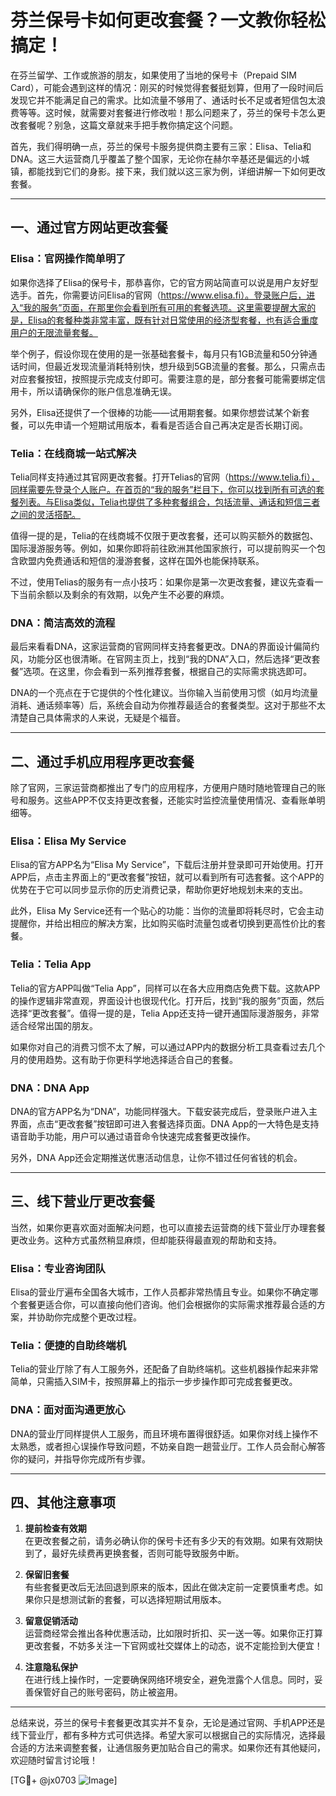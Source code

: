 # 芬兰保号卡如何更改套餐？一文教你轻松搞定！

在芬兰留学、工作或旅游的朋友，如果使用了当地的保号卡（Prepaid SIM Card），可能会遇到这样的情况：刚买的时候觉得套餐挺划算，但用了一段时间后发现它并不能满足自己的需求。比如流量不够用了、通话时长不足或者短信包太浪费等等。这时候，就需要对套餐进行修改啦！那么问题来了，芬兰的保号卡怎么更改套餐呢？别急，这篇文章就来手把手教你搞定这个问题。

首先，我们得明确一点，芬兰的保号卡服务提供商主要有三家：Elisa、Telia和DNA。这三大运营商几乎覆盖了整个国家，无论你在赫尔辛基还是偏远的小城镇，都能找到它们的身影。接下来，我们就以这三家为例，详细讲解一下如何更改套餐。

---

## 一、通过官方网站更改套餐

### Elisa：官网操作简单明了
如果你选择了Elisa的保号卡，那恭喜你，它的官方网站简直可以说是用户友好型选手。首先，你需要访问Elisa的官网（https://www.elisa.fi）。登录账户后，进入“我的服务”页面，在那里你会看到所有可用的套餐选项。这里需要提醒大家的是，Elisa的套餐种类非常丰富，既有针对日常使用的经济型套餐，也有适合重度用户的无限流量套餐。

举个例子，假设你现在使用的是一张基础套餐卡，每月只有1GB流量和50分钟通话时间，但最近发现流量消耗特别快，想升级到5GB流量的套餐。那么，只需点击对应套餐按钮，按照提示完成支付即可。需要注意的是，部分套餐可能需要绑定信用卡，所以请确保你的账户信息准确无误。

另外，Elisa还提供了一个很棒的功能——试用期套餐。如果你想尝试某个新套餐，可以先申请一个短期试用版本，看看是否适合自己再决定是否长期订阅。

### Telia：在线商城一站式解决
Telia同样支持通过其官网更改套餐。打开Telias的官网（https://www.telia.fi），同样需要先登录个人账户。在首页的“我的服务”栏目下，你可以找到所有可选的套餐列表。与Elisa类似，Telia也提供了多种套餐组合，包括流量、通话和短信三者之间的灵活搭配。

值得一提的是，Telia的在线商城不仅限于更改套餐，还可以购买额外的数据包、国际漫游服务等。例如，如果你即将前往欧洲其他国家旅行，可以提前购买一个包含欧盟内免费通话和短信的漫游套餐，这样在国外也能保持联系。

不过，使用Telias的服务有一点小技巧：如果你是第一次更改套餐，建议先查看一下当前余额以及剩余的有效期，以免产生不必要的麻烦。

### DNA：简洁高效的流程
最后来看看DNA，这家运营商的官网同样支持套餐更改。DNA的界面设计偏简约风，功能分区也很清晰。在官网主页上，找到“我的DNA”入口，然后选择“更改套餐”选项。在这里，你会看到一系列推荐套餐，根据自己的实际需求挑选即可。

DNA的一个亮点在于它提供的个性化建议。当你输入当前使用习惯（如月均流量消耗、通话频率等）后，系统会自动为你推荐最适合的套餐类型。这对于那些不太清楚自己具体需求的人来说，无疑是个福音。

---

## 二、通过手机应用程序更改套餐

除了官网，三家运营商都推出了专门的应用程序，方便用户随时随地管理自己的账号和服务。这些APP不仅支持更改套餐，还能实时监控流量使用情况、查看账单明细等。

### Elisa：Elisa My Service
Elisa的官方APP名为“Elisa My Service”，下载后注册并登录即可开始使用。打开APP后，点击主界面上的“更改套餐”按钮，就可以看到所有可选套餐。这个APP的优势在于它可以同步显示你的历史消费记录，帮助你更好地规划未来的支出。

此外，Elisa My Service还有一个贴心的功能：当你的流量即将耗尽时，它会主动提醒你，并给出相应的解决方案，比如购买临时流量包或者切换到更高性价比的套餐。

### Telia：Telia App
Telia的官方APP叫做“Telia App”，同样可以在各大应用商店免费下载。这款APP的操作逻辑非常直观，界面设计也很现代化。打开后，找到“我的服务”页面，然后选择“更改套餐”。值得一提的是，Telia App还支持一键开通国际漫游服务，非常适合经常出国的朋友。

如果你对自己的消费习惯不太了解，可以通过APP内的数据分析工具查看过去几个月的使用趋势。这有助于你更科学地选择适合自己的套餐。

### DNA：DNA App
DNA的官方APP名为“DNA”，功能同样强大。下载安装完成后，登录账户进入主界面，点击“更改套餐”按钮即可进入套餐选择页面。DNA App的一大特色是支持语音助手功能，用户可以通过语音命令快速完成套餐更改操作。

另外，DNA App还会定期推送优惠活动信息，让你不错过任何省钱的机会。

---

## 三、线下营业厅更改套餐

当然，如果你更喜欢面对面解决问题，也可以直接去运营商的线下营业厅办理套餐更改业务。这种方式虽然稍显麻烦，但却能获得最直观的帮助和支持。

### Elisa：专业咨询团队
Elisa的营业厅遍布全国各大城市，工作人员都非常热情且专业。如果你不确定哪个套餐更适合你，可以直接向他们咨询。他们会根据你的实际需求推荐最合适的方案，并协助你完成整个更改过程。

### Telia：便捷的自助终端机
Telia的营业厅除了有人工服务外，还配备了自助终端机。这些机器操作起来非常简单，只需插入SIM卡，按照屏幕上的指示一步步操作即可完成套餐更改。

### DNA：面对面沟通更放心
DNA的营业厅同样提供人工服务，而且环境布置得很舒适。如果你对线上操作不太熟悉，或者担心误操作导致问题，不妨亲自跑一趟营业厅。工作人员会耐心解答你的疑问，并指导你完成所有步骤。

---

## 四、其他注意事项

1. **提前检查有效期**  
   在更改套餐之前，请务必确认你的保号卡还有多少天的有效期。如果有效期快到了，最好先续费再更换套餐，否则可能导致服务中断。

2. **保留旧套餐**  
   有些套餐更改后无法回退到原来的版本，因此在做决定前一定要慎重考虑。如果你只是想测试新的套餐，可以选择短期试用版本。

3. **留意促销活动**  
   运营商经常会推出各种优惠活动，比如限时折扣、买一送一等。如果你正打算更改套餐，不妨多关注一下官网或社交媒体上的动态，说不定能捡到大便宜！

4. **注意隐私保护**  
   在进行线上操作时，一定要确保网络环境安全，避免泄露个人信息。同时，妥善保管好自己的账号密码，防止被盗用。

---

总结来说，芬兰的保号卡套餐更改其实并不复杂，无论是通过官网、手机APP还是线下营业厅，都有多种方式可供选择。希望大家可以根据自己的实际情况，选择最合适的方法来调整套餐，让通信服务更加贴合自己的需求。如果你还有其他疑问，欢迎随时留言讨论哦！

[TG💪+ @jx0703 ![Image](https://github.com/user-attachments/assets/dbca1d08-cadb-493c-b0ec-ad6f7a83f270)]